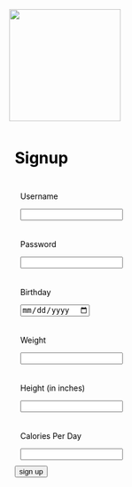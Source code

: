 <body>
    <script src="{{ '/assets/css/signup.js' | relative_url }}"></script>
<body>

<div style="padding: 100px"></div>
<div class="page-header" style="color: black; padding: 350px height: 20%; border-radius: 50px; flex: 20%;">
    <img id="S" src="https://jakewarren2414.github.io/dolphins2/faviconcopy.png" style="height: 201px">
    <div style="flex: 50%; padding:10px;">
        <h1 style="color: black;">Signup</h1>
        <div style="padding:10px">
            <p class="signup">Username</p>
            <input id = "username" type="text">
        </div>
        <div style="padding:10px">
            <p class="signup">Password</p>
            <input id = "password" type="password">
        </div>
        <div style="padding:10px">
            <p class="signup">Birthday</p>
            <input type="date" id="birthday" name="birthday">
        </div>
        <div style="padding:10px">
            <p class="signup">Weight</p>
            <input type="number">
        </div>
        <div style="padding:10px">
            <p class="signup">Height (in inches)</p>
            <input type="number">
        </div>
        <div style="padding:10px">
            <p class="signup">Calories Per Day</p>
            <input type="number">
        </div>
        <div>
            <button id = "signUPbutton" class="signup">sign up</button>
        </div>
    </div>
</div>